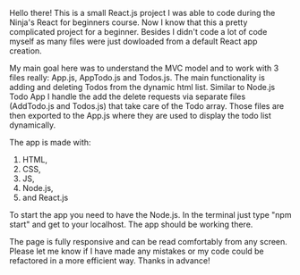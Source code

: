 Hello there! This is a small React.js project I was able to code during the Ninja's React for beginners course.
Now I know that this a pretty complicated project for a beginner. Besides I didn't code a lot of code myself as many files were just dowloaded from a default React app creation.

My main goal here was to understand the MVC model and to work with 3 files really: App.js, AppTodo.js and Todos.js.
The main functionality is adding and deleting Todos from the dynamic html list. Similar to Node.js Todo App I handle the add the delete requests via separate files (AddTodo.js and Todos.js) that take care of the Todo array. Those files are then exported to the App.js where they are used to display the todo list dynamically. 

The app is made with:
1) HTML, 
2) CSS,
3) JS,
4) Node.js,
5) and React.js

To start the app you need to have the Node.js. In the terminal just type "npm start" and get to your localhost. The app should be working there.

The page is fully responsive and can be read comfortably from any screen. 
Please let me know if I have made any mistakes or my code could be refactored in a more efficient way. Thanks in advance!
